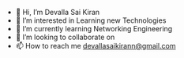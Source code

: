 - 👋 Hi, I’m Devalla Sai Kiran 
- 👀 I’m interested in Learning new Technologies 
- 🌱 I’m currently learning Networking Engineering 
- 💞️ I’m looking to collaborate on 
- 📫 How to reach me devallasaikirann@gmail.com

<!---
Skiran-devalla/Skiran-devalla is a ✨ special ✨ repository because its `README.md` (this file) appears on your GitHub profile.
You can click the Preview link to take a look at your changes.
--->
